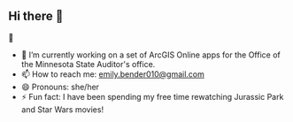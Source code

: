 ## Hi there 👋
🐞

- 🔭 I’m currently working on a set of ArcGIS Online apps for the Office of the Minnesota State Auditor's office. 
- 📫 How to reach me: emily.bender010@gmail.com
- 😄 Pronouns: she/her
- ⚡ Fun fact: I have been spending my free time rewatching Jurassic Park and Star Wars movies! 

